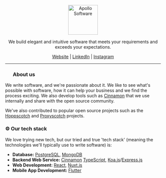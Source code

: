 <p align="center">
  <a href="https://apollosoftware.xyz/"><img height="96" src="https://github.com/user-attachments/assets/bfc3fcc7-7bd6-4cfb-80b5-fb54ddabd66b" alt="Apollo Software"></a>
</p>
<p align="center">We build elegant and intuitive software that meets your requirements and exceeds your expectations.</p>
<p align="center">
  <a href="https://apollosoftware.xyz/">Website</a> |
  <a href="https://www.linkedin.com/company/apollosoftwarelimited/">LinkedIn</a> |
  <a href="https://www.instagram.com/apollosoftwarexyz/">Instagram</a>
</p>

---

<h3><img height="17" src="https://user-images.githubusercontent.com/37072691/133508704-8b16ba22-c6a4-4d10-a994-2aa1f3a0df65.png">&nbsp; About us</h3>

We write software, and we're passionate about it. We like to see what's possible with software, how it can help your business and we find the process exciting.
We also develop tools such as [Cinnamon](https://github.com/apollosoftwarexyz/cinnamon) that we use internally and share with the open source community.

We've also contributed to popular open source projects such as the [Hoppscotch](https://hoppscotch.io) and [Proxyscotch](https://github.com/hoppscotch/proxyscotch)
projects.


### ⚙️ Our tech stack

We love trying new tech, but our tried and true 'tech stack' (meaning the technologies we'll typically use to write software) is:
- **Database:** [PostgreSQL](https://www.postgresql.org), [MongoDB](https://www.mongodb.com)
- **Backend Web Service:** [Cinnamon](https://github.com/apollosoftwarexyz/cinnamon) [TypeScript](https://www.typescriptlang.org), [Koa.js](https://koajs.com)/[Express.js](https://expressjs.com)
- **Web Development:** [React](https://react.dev), [Nuxt.js](https://nuxtjs.org)
- **Mobile App Development:** [Flutter](https://flutter.dev)
